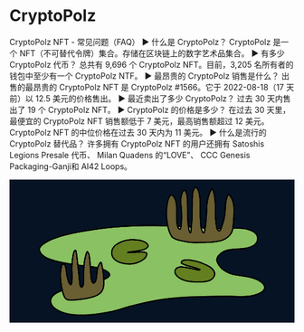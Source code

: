 # CryptoPolz

CryptoPolz NFT - 常见问题（FAQ）
▶ 什么是 CryptoPolz？
CryptoPolz 是一个 NFT（不可替代令牌）集合。存储在区块链上的数字艺术品集合。
▶ 有多少 CryptoPolz 代币？
总共有 9,696 个 CryptoPolz NFT。目前，3,205 名所有者的钱包中至少有一个 CryptoPolz NTF。
▶ 最昂贵的 CryptoPolz 销售是什么？
出售的最昂贵的 CryptoPolz NFT 是 CryptoPolz #1566。它于 2022-08-18（17 天前）以 12.5 美元的价格售出。
▶ 最近卖出了多少 CryptoPolz？
过去 30 天内售出了 19 个 CryptoPolz NFT。
▶ CryptoPolz 的价格是多少？
在过去 30 天里，最便宜的 CryptoPolz NFT 销售额低于 7 美元，最高销售额超过 12 美元。CryptoPolz NFT 的中位价格在过去 30 天内为 11 美元。
▶ 什么是流行的 CryptoPolz 替代品？
许多拥有 CryptoPolz NFT 的用户还拥有 Satoshis Legions Presale 代币、 Milan Quadens 的“LOVE”、 CCC Genesis Packaging-Ganji和 AI42 Loops。

![nft](CRT.png)
